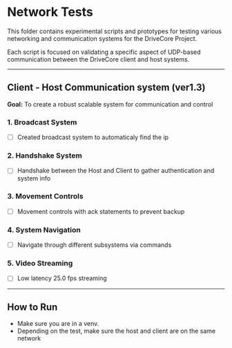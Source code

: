 # Network Tests

This folder contains experimental scripts and prototypes for testing various networking and communication systems for the DriveCore Project.

Each script is focused on validating a specific aspect of UDP-based communication between the DriveCore client and host systems.

---

## Client - Host Communication system (ver1.3)

**Goal:** To create a robust scalable system for communication and control

### 1. Broadcast System
- [ ] Created broadcast system to automaticaly find the ip

### 2. Handshake System
- [ ] Handshake between the Host and Client to gather authentication and system info

### 3. Movement Controls
- [ ] Movement controls with ack statements to prevent backup

### 4. System Navigation
- [ ] Navigate through different subsystems via commands

### 5. Video Streaming
- [ ] Low latency 25.0 fps streaming

---

## How to Run

- Make sure you are in a venv.
- Depending on the test, make sure the host and client are on the same network
